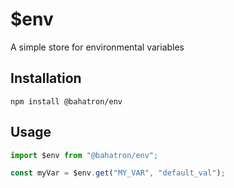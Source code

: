 # \$env

A simple store for environmental variables

## Installation

`npm install @bahatron/env`

## Usage

```ts
import $env from "@bahatron/env";

const myVar = $env.get("MY_VAR", "default_val");
```
